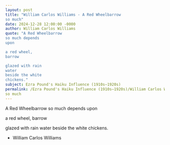 ```yaml
---
layout: post
title: "William Carlos Williams - A Red Wheelbarrow
so much"
date: 2024-12-28 12:00:00 -0000
author: William Carlos Williams
quote: "A Red Wheelbarrow
so much depends
upon

a red wheel,
barrow

glazed with rain
water
beside the white
chickens."
subject: Ezra Pound's Haiku Influence (1910s–1920s)
permalink: /Ezra Pound's Haiku Influence (1910s–1920s)/William Carlos Williams/William Carlos Williams - A Red Wheelbarrow
so much
---
```


A Red Wheelbarrow
so much depends
upon

a red wheel,
barrow

glazed with rain
water
beside the white
chickens.

- William Carlos Williams

